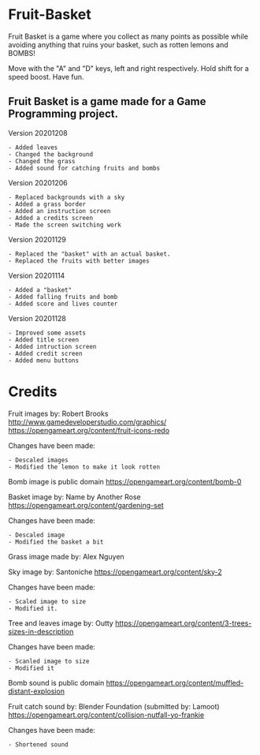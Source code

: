 # Fruit-Basket

Fruit Basket is a game where you collect as many points as possible while avoiding anything that 
ruins your basket, such as rotten lemons and BOMBS!

Move with the "A" and "D" keys, left and right respectively.
Hold shift for a speed boost.
Have fun.

## Fruit Basket is a game made for a Game Programming project.

Version 20201208
	
	- Added leaves
	- Changed the background
	- Changed the grass
	- Added sound for catching fruits and bombs

Version 20201206

	- Replaced backgrounds with a sky
	- Added a grass border
	- Added an instruction screen
	- Added a credits screen
	- Made the screen switching work
	
Version 20201129

	- Replaced the "basket" with an actual basket.
	- Replaced the fruits with better images
	
Version 20201114

	- Added a "basket"
	- Added falling fruits and bomb
	- Added score and lives counter

Version 20201128

	- Improved some assets
	- Added title screen
	- Added intruction screen
	- Added credit screen
	- Added menu buttons

# Credits

Fruit images by: Robert Brooks http://www.gamedeveloperstudio.com/graphics/ https://opengameart.org/content/fruit-icons-redo

Changes have been made:

	- Descaled images
	- Modified the lemon to make it look rotten
	

Bomb image is public domain https://opengameart.org/content/bomb-0


Basket image by: Name by Another Rose https://opengameart.org/content/gardening-set

Changes have been made:

	- Descaled image
	- Modified the basket a bit
	
	
Grass image made by: Alex Nguyen


Sky image by: Santoniche https://opengameart.org/content/sky-2

Changes have been made:

	- Scaled image to size
	- Modified it.
	

Tree  and leaves image by: Outty https://opengameart.org/content/3-trees-sizes-in-description 

Changes have been made:

	- Scanled image to size
	- Modified it
	
	
Bomb sound is public domain https://opengameart.org/content/muffled-distant-explosion 


Fruit catch sound by: Blender Foundation (submitted by: Lamoot) https://opengameart.org/content/collision-nutfall-yo-frankie 

Changes have been made:

	- Shortened sound